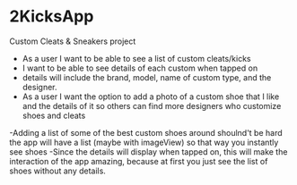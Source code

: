 # 2KicksApp
Custom Cleats & Sneakers project

- As a user I want to be able to see a list of custom cleats/kicks
- I want to be able to see details of each custom when tapped on
- details will include the brand, model, name of custom type, and the designer.
- As a user I want the option to add a photo of a custom shoe that I like and the details of it so others can find more designers who customize shoes and cleats

-Adding a list of some of the best custom shoes around shoulnd't be hard the app will have a list (maybe with imageView) so that way you instantly see shoes
-Since the details will display when tapped on, this will make the interaction of the app amazing, because at first you just see the list of shoes without any details.
